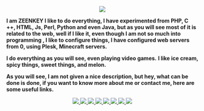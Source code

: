 <div align="center">
  
[<img src="https://cdn.zeenkey.com/albums/github/Name.png">](https://zenk.tk/github)
  
</div>

**I am ZEENKEY I like to do everything, I have experimented from PHP, C ++, HTML, Js, Perl, Python and even Java, but as you will see most of it is related to the web, well if I like it, even though I am not so much into programming , I like to configure things, I have configured web servers from 0, using Plesk, Minecraft servers.**

**I do everything as you will see, even playing video games.**
**I like ice cream, spicy things, sweet things, and melon.**

**As you will see, I am not given a nice description, but hey, what can be done is done, if you want to know more about me or contact me, here are some useful links.**

<div align="center">

<a href="https://zenk.tk/youtube" target="_blank">
  
<img src="https://cdn.zeenkey.com/albums/icons/LinksGitYT.png">
  
</a>

<a href="https://zenk.tk/website" target="_blank">
  
<img src="https://cdn.zeenkey.com/albums/icons/LinksGitWB.png">
  
</a>
  
<a href="https://zenk.tk/twitter" target="_blank">
  
<img src="https://cdn.zeenkey.com/albums/icons/LinksGitTW.png">
  
</a>

<a href="https://zenk.tk/facebook" target="_blank">
    
<img src="https://cdn.zeenkey.com/albums/icons/LinksGitFB.png">

</a>

<a href="https://zenk.tk/instagram" target="_blank">
  
<img src="https://cdn.zeenkey.com/albums/icons/LinksGitIG.png">
  
</a>

<a href="https://zenk.tk/hello" target="_blank">
  
<img src="https://cdn.zeenkey.com/albums/icons/LinksGitEM.png">
 
</a>

<a href="https://zenk.tk/discord" target="_blank">
  
<img src="https://cdn.zeenkey.com/albums/icons/LinksGitDC.png">
  
</a>

<a href="https://zenk.tk/u/zeenkey" target="_blank">
  
<img src="https://cdn.zeenkey.com/albums/icons/LinksGitMS.png">
  
</a>

</div>
